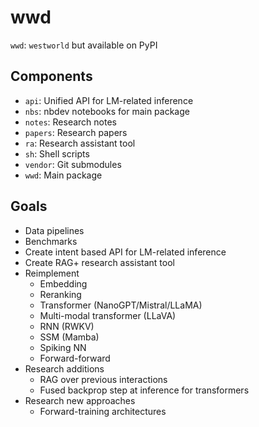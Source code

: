 # wwd


<!-- WARNING: THIS FILE WAS AUTOGENERATED! DO NOT EDIT! -->

`wwd`: `westworld` but available on PyPI

## Components

- `api`: Unified API for LM-related inference
- `nbs`: nbdev notebooks for main package
- `notes`: Research notes
- `papers`: Research papers
- `ra`: Research assistant tool
- `sh`: Shell scripts
- `vendor`: Git submodules
- `wwd`: Main package

## Goals

- Data pipelines
- Benchmarks
- Create intent based API for LM-related inference
- Create RAG+ research assistant tool
- Reimplement
  - Embedding
  - Reranking
  - Transformer (NanoGPT/Mistral/LLaMA)
  - Multi-modal transformer (LLaVA)
  - RNN (RWKV)
  - SSM (Mamba)
  - Spiking NN
  - Forward-forward
- Research additions
  - RAG over previous interactions
  - Fused backprop step at inference for transformers
- Research new approaches
  - Forward-training architectures
